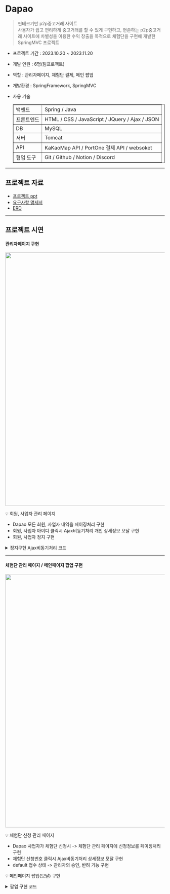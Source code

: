 # Dapao

> 핀테크기반 p2p중고거래 사이트<br>
> 사용자가 쉽고 편리하게 중고거래를 할 수 있게 구현하고, 현존하는 p2p중고거래 사이트에 차별성을 이용한 수익 창출을 목적으로 체험단을 구현해 개발한 SpringMVC 프로젝트

- 프로젝트 기간 : 2023.10.20 ~ 2023.11.20
- 개발 인원 : 6명(팀프로젝트)
- 역할 : 관리자페이지, 체험단 결제, 메인 팝업
- 개발환경 : SpringFramework, SpringMVC
- 사용 기술

  <table border = 1>
     <tr>
        <td>백엔드 </td>
        <td> Spring / Java  </td>
     </tr>
     <tr>
        <td>프론트엔드 </td>
        <td> HTML / CSS / JavaScript / JQuery / Ajax / JSON  </td>
     </tr>
     <tr>
        <td>DB </td>
        <td> MySQL  </td>
     </tr>
     <tr>
        <td>서버 </td>
        <td> Tomcat </td>
     </tr>
     <tr>
        <td>API </td>
        <td> KaKaoMap API / PortOne 결제 API / websoket </td>
     </tr>
     <tr>
        <td>협업 도구 </td>
        <td> Git / Github / Notion / Discord  </td>
     </tr>
  </table>

---
## 프로젝트 자료
- [프로젝트 ppt](https://drive.google.com/file/d/1hqNQ1ZEXY04hTep0C-xsdzY2LfjHdqh7/view?usp=drive_link)
- [요구사항 명세서](https://docs.google.com/spreadsheets/d/1FFA3qOzB21SzG6Uqjx2orvPzGaxBtz3uDJz-5e2Ld9Q/edit?usp=sharing)
- [ERD](https://drive.google.com/file/d/1LWLzUtz9KWl1qnz44q4ikGdRB20Zfci_/view?usp=drive_link)
---
## 프로젝트 시연
#### 관리자페이지 구현
<img src="https://github.com/yejively/Dapao/assets/143873963/ff917605-86ac-4439-8426-737689c08acf.gif" width="800">

💡 회원, 사업자 관리 페이지
- Dapao 모든 회원, 사업자 내역을 페이징처리 구현
- 회원, 사업자 아이디 클릭시 Ajax비동기처리 개인 상세정보 모달 구현
- 회원, 사업자 정지 구현<br>
<details>
	<summary>정지구현 Ajax비동기처리 코드</summary>
	
```JavaScript
	// 정지클릭했을때 정지기간부여
	$('#stop').click(function() {
		var us_id = $('#us_id').val();
		var us_stopdate = $('select[name=stop]').val(); // 7, 30, 100
		$.ajax({
			url : "/admin/userStop",
			data : {
				"us_id" : us_id,
				"us_stopdate" : us_stopdate
			},
			dataType : "json",
			success : function(data) {
				if (data == 1) {
					alert("정상적으로 정지가 부여되었습니다.");
					$('#myModal').modal('hide');
						location.replace("/admin/userList?page=${param.page}");
					}
				},
			});
		});
```
```Java
	// 회원관리 - 회원정지부여
	@ResponseBody
	@RequestMapping(value = "/userStop")
	public int userStop(@RequestParam("us_id") String us_id, @RequestParam("us_stopdate") String us_stopdate)
			throws Exception {
		UserVO vo = new UserVO();
		vo.setUs_id(us_id);
		vo.setUs_stopdate(us_stopdate);

		aService.userStateUpdate(us_id);

		return aService.userStop(vo);
	}
```
```Java
	<!-- 회원관리 - 회원정지부여 -->
	<update id="userStop">
		update us set us_stopdate=date_add(now(), interval
		#{us_stopdate} day) where us_id=#{us_id};
	</update>
```
</details>

---

#### 체험단 관리 페이지 / 메인페이지 팝업 구현
<img src="https://github.com/yejively/Dapao/assets/143873963/4b53c5f9-363c-4f80-96fa-9ac5fdb07b3c.gif" width="800">

💡 체험단 신청 관리 페이지
- Dapao 사업자가 체험단 신청시 -> 체험단 관리 페이지에 신청정보를 페이징처리 구현
- 체험단 신청번호 클릭시 Ajax비동기처리 상세정보 모달 구현
- default 접수 상태 -> 관리자의 승인, 반려 기능 구현

💡 메인페이지 팝업(모달) 구현
<details>
	<summary>팝업 구현 코드</summary>
	
```JavaScript
	 $.ajax({
    		url : "/ad/modalShow",
 		dataType : "json",
 		success : function(data){
 			console.log(data);
 			if(data != null){
	 			$.each(data,function(index,exp){
	 				if(exp.exp_psn_ch != exp.exp_psn){
		 				$('#myModal').modal("show");
		 				
	 					$.each(exp.entList,function(idx,ent){
	 						$('.ent_name').val(ent.ent_name);
	 					});
	 					$('.exp_content').append(exp.exp_content);
	 					$('.exp_notice').append(exp.exp_notice);
	 					$('.exp_psn_ch').val(exp.exp_psn_ch+"/"+exp.exp_psn);
	 				}
 				}); 
	 		}
 		},
	});
```
```Java
	// 메인체험단 공고 - 출력문
	@RequestMapping("/modalShow")
	public List<ExpVO> modalShow() throws Exception{
		List<ExpVO> exp = new ArrayList<ExpVO>();
		return adService.modalShow();
	}
```
```Java
	<!-- 팝업 구현(체험단 상태 확인) -->
	<select id="modalShow" resultMap="expMap">
		select ent.ent_name,exp.* from exp join ent 
		on exp.own_id = ent.own_id 
		where exp.exp_state=1 
		order by rand()
	</select>
```
</details>



